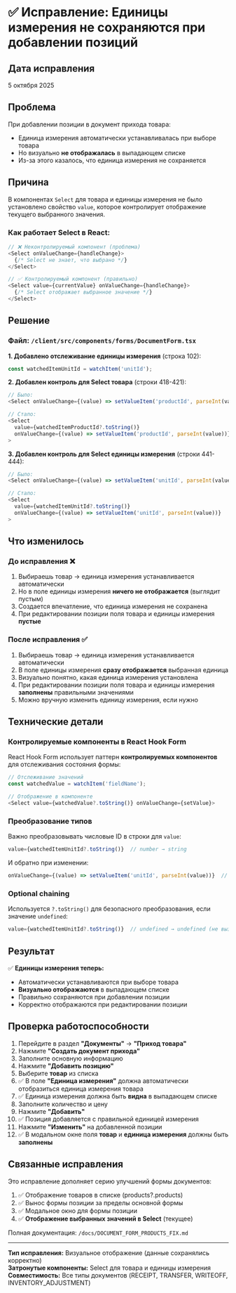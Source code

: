# ✅ Исправление: Единицы измерения не сохраняются при добавлении позиций

## Дата исправления
5 октября 2025

## Проблема
При добавлении позиции в документ прихода товара:
- Единица измерения автоматически устанавливалась при выборе товара
- Но визуально **не отображалась** в выпадающем списке
- Из-за этого казалось, что единица измерения не сохраняется

## Причина
В компонентах `Select` для товара и единицы измерения не было установлено свойство `value`, которое контролирует отображение текущего выбранного значения.

### Как работает Select в React:
```typescript
// ❌ Неконтролируемый компонент (проблема)
<Select onValueChange={handleChange}>
  {/* Select не знает, что выбрано */}
</Select>

// ✅ Контролируемый компонент (правильно)
<Select value={currentValue} onValueChange={handleChange}>
  {/* Select отображает выбранное значение */}
</Select>
```

## Решение

### Файл: `/client/src/components/forms/DocumentForm.tsx`

**1. Добавлено отслеживание единицы измерения** (строка 102):
```typescript
const watchedItemUnitId = watchItem('unitId');
```

**2. Добавлен контроль для Select товара** (строки 418-421):
```typescript
// Было:
<Select onValueChange={(value) => setValueItem('productId', parseInt(value))}>

// Стало:
<Select 
  value={watchedItemProductId?.toString()} 
  onValueChange={(value) => setValueItem('productId', parseInt(value))}
>
```

**3. Добавлен контроль для Select единицы измерения** (строки 441-444):
```typescript
// Было:
<Select onValueChange={(value) => setValueItem('unitId', parseInt(value))}>

// Стало:
<Select 
  value={watchedItemUnitId?.toString()} 
  onValueChange={(value) => setValueItem('unitId', parseInt(value))}
>
```

## Что изменилось

### До исправления ❌
1. Выбираешь товар → единица измерения устанавливается автоматически
2. Но в поле единицы измерения **ничего не отображается** (выглядит пустым)
3. Создается впечатление, что единица измерения не сохранена
4. При редактировании позиции поля товара и единицы измерения **пустые**

### После исправления ✅
1. Выбираешь товар → единица измерения устанавливается автоматически
2. В поле единицы измерения **сразу отображается** выбранная единица
3. Визуально понятно, какая единица измерения установлена
4. При редактировании позиции поля товара и единицы измерения **заполнены** правильными значениями
5. Можно вручную изменить единицу измерения, если нужно

## Технические детали

### Контролируемые компоненты в React Hook Form

React Hook Form использует паттерн **контролируемых компонентов** для отслеживания состояния формы:

```typescript
// Отслеживание значений
const watchedValue = watchItem('fieldName');

// Отображение в компоненте
<Select value={watchedValue?.toString()} onValueChange={setValue}>
```

### Преобразование типов

Важно преобразовывать числовые ID в строки для `value`:
```typescript
value={watchedItemUnitId?.toString()}  // number → string
```

И обратно при изменении:
```typescript
onValueChange={(value) => setValueItem('unitId', parseInt(value))}  // string → number
```

### Optional chaining

Используется `?.toString()` для безопасного преобразования, если значение `undefined`:
```typescript
value={watchedItemUnitId?.toString()}  // undefined → undefined (не вызывает ошибку)
```

## Результат

✅ **Единицы измерения теперь:**
- Автоматически устанавливаются при выборе товара
- **Визуально отображаются** в выпадающем списке
- Правильно сохраняются при добавлении позиции
- Корректно отображаются при редактировании позиции

## Проверка работоспособности

1. Перейдите в раздел **"Документы"** → **"Приход товара"**
2. Нажмите **"Создать документ прихода"**
3. Заполните основную информацию
4. Нажмите **"Добавить позицию"**
5. Выберите **товар** из списка
6. ✅ В поле **"Единица измерения"** должна автоматически отобразиться единица измерения товара
7. ✅ Единица измерения должна быть **видна** в выпадающем списке
8. Заполните количество и цену
9. Нажмите **"Добавить"**
10. ✅ Позиция добавляется с правильной единицей измерения
11. Нажмите **"Изменить"** на добавленной позиции
12. ✅ В модальном окне поля **товар** и **единица измерения** должны быть **заполнены**

## Связанные исправления

Это исправление дополняет серию улучшений формы документов:

1. ✅ Отображение товаров в списке (products?.products)
2. ✅ Вынос формы позиции за пределы основной формы
3. ✅ Модальное окно для формы позиции
4. ✅ **Отображение выбранных значений в Select** (текущее)

Полная документация: `/docs/DOCUMENT_FORM_PRODUCTS_FIX.md`

---

**Тип исправления:** Визуальное отображение (данные сохранялись корректно)  
**Затронутые компоненты:** Select для товара и единицы измерения  
**Совместимость:** Все типы документов (RECEIPT, TRANSFER, WRITEOFF, INVENTORY_ADJUSTMENT)
